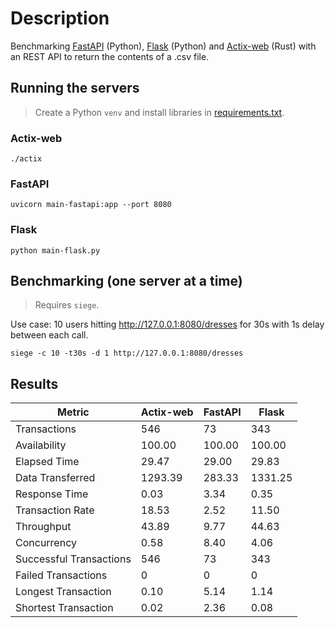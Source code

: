 # Description
Benchmarking [FastAPI](https://fastapi.tiangolo.com/) (Python), [Flask](https://flask.palletsprojects.com/en/2.2.x/) (Python) and [Actix-web](https://actix.rs/) (Rust) with an REST API to return the contents of a .csv file.

## Running the servers
>Create a Python `venv` and install libraries in [requirements.txt](requirements.txt).

### Actix-web
    ./actix

### FastAPI
    uvicorn main-fastapi:app --port 8080

### Flask
    python main-flask.py

## Benchmarking (one server at a time)
>Requires `siege`.

Use case: 10 users hitting http://127.0.0.1:8080/dresses for 30s with 1s delay between each call.

    siege -c 10 -t30s -d 1 http://127.0.0.1:8080/dresses

## Results


| Metric                 | Actix-web    | FastAPI |Flask|
|------------------------|---------|--------|-----|
| Transactions           | 546     | 73     |343|
| Availability           | 100.00  | 100.00 |100.00|
| Elapsed Time           | 29.47   | 29.00  |29.83|
| Data Transferred       | 1293.39 | 283.33 |1331.25|
| Response Time          | 0.03    | 3.34   |0.35|
| Transaction Rate       | 18.53   | 2.52   |11.50|
| Throughput             | 43.89   | 9.77   |44.63|
| Concurrency            | 0.58    | 8.40   |4.06|
| Successful Transactions | 546     | 73     |343|
| Failed Transactions    | 0       | 0      |0|
| Longest Transaction    | 0.10    | 5.14   |1.14|
| Shortest Transaction   | 0.02    | 2.36   |0.08|

